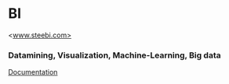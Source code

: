 # BI
<www.steebi.com>

### Datamining, Visualization, Machine-Learning, Big data

[Documentation](https://github.com/Steema/BI/wiki)
